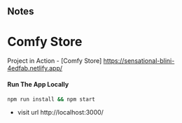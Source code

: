 ## Notes

# Comfy Store

Project in Action - [Comfy Store]  https://sensational-blini-4edfab.netlify.app/   

#### Run The App Locally

```sh
npm run install && npm start
```

- visit url http://localhost:3000/
